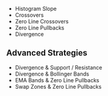 
- Histogram Slope
- Crossovers
- Zero Line Crossovers
- Zero Line Pullbacks
- Divergence
## Advanced Strategies
- Divergence & Support / Resistance
- Divergence & Bollinger Bands
- EMA Bands & Zero Line Pullbacks
- Swap Zones & Zero Line Pullbacks